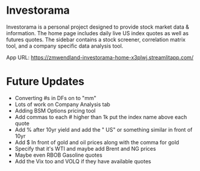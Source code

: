 # Investorama
Investorama is a personal project designed to provide stock market data & information. The home page includes daily live US index quotes as well as futures quotes. The sidebar contains a stock screener, correlation matrix tool, and a company specific data analysis tool.

App URL: https://zmwendland-investorama-home-x3plwj.streamlitapp.com/

# Future Updates
- Converting #s in DFs on to "mm"
- Lots of work on Company Analysis tab
- Adding BSM Options pricing tool 
- Add commas to each # higher than 1k put the index name above each quote
- Add % after 10yr yield and add the " US" or something similar in front of 10yr
- Add $ In front of gold and oil prices along with the comma for gold
- Specify that it's WTI and maybe add Brent and NG prices
- Maybe even RBOB Gasoline quotes
- Add the Vix too and VOLQ if they have available quotes
